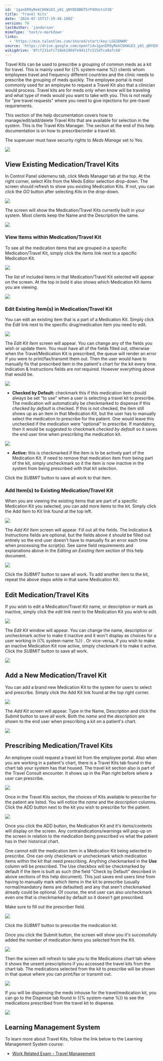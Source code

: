 ```yaml
---
id: '1ganER9yRekC6KWiD3_y81_qNYQ5QB6T5rP4OUstsV3Q'
title: 'Travel Kits'
date: '2024-07-15T17:19:40.180Z'
version: 70
lastAuthor: 'janderson'
mimeType: 'text/x-markdown'
links:
  - 'https://mie.talentlms.com/shared/start/key:LGGIDNHR'
source: 'https://drive.google.com/open?id=1ganER9yRekC6KWiD3_y81_qNYQ5QB6T5rP4OUstsV3Q'
wikigdrive: '0fcf231afc718eb196d7e9411fc515dfca8afcb6'
---
```

Travel Kits can be used to prescribe a grouping of common meds as a kit for travel. This is mainly used for {{% system-name %}} clients whom employees travel and frequency different countries and the clinic needs to prescribe the grouping of meds quickly. The employee portal is most commonly used for an employee to request a Travel Kit also that a clinician would process. Travel kits are for meds only when know will be traveling and what type of meds would you want to take with you. This is not really for "pre travel requests" where you need to give injections for pre-travel requirements.

This section of the help documentation covers how to manage/edit/add/delete Travel Kits that are available for selection in the system. This is the Travel Kits Manager. The section at the end of this help documentation is on how to prescribe/order a travel kit.

The superuser must have security rights to *Meds Manage* set to Yes.

![](../travel-kits.assets/5c304d9a462e706ccc44e7e262cfee0c.png)

## View Existing Medication/Travel Kits

In Control Panel sidemenu tab, click Meds Manager tab at the top. At the right corner, select *Kits* from the Meds Editor selection drop-down. The screen should refresh to show you existing Medication Kits. If not, you can click the *GO* button after selecting *Kits* in the drop-down.

![](../travel-kits.assets/5b18853f099e3dd7cc2c4e45c964f53c.png)

The screen will show the Medication/Travel Kits currently built in your system. Most clients keep the Name and the Description the same.

![](../travel-kits.assets/50207b5c338b6dc361be355d411ab38c.png)

### View Items within Medication/Travel Kit

To see all the medication items that are grouped in a specific Medication/Travel Kit, simply click the *Items* link next to a specific Medication Kit.

![](../travel-kits.assets/f104496771b0fba3929c32bcf776b54d.png)

The list of included items in that Medication/Travel Kit selected will appear on the screen. At the top in bold it also shows which Medication Kit items you are viewing.

![](../travel-kits.assets/ca19ce35fe36fcea10760508e07c830e.png)

### Edit Existing Item(s) in Medication/Travel Kit

You can edit an existing item that is a part of a Medication Kit. Simply click the *Edit* link next to the specific drug/medication item you need to edit.

![](../travel-kits.assets/2c64bcb3ca562d6a39abd5f5791a0701.png)

The *Edit Kit Item* screen will appear. You can change any of the fields you wish or update them. You must have all of the fields filled out, otherwise when the Travel/Medication Kit is prescribed, the queue will render an error if you were to print/fax/transmit them out. Then the user would have to manually fix that prescribed item in the patient's chart for the kit every time. Indication & Instructions fields are *not* required. However everything above that would be.

![](../travel-kits.assets/26940bd6be6eb38166e039c4f2b01f0f.png)

* <strong>Checked by Default:</strong> checkmark this if this medication item should always be set "to use" when a user is selecting a travel kit to prescribe. The medication will automatically be checkmarked to dispense if this <em>checked by default</em> is checked. If this is not checked, the item still shows up as an item in that Medication Kit, but the user has to manually select the medication to prescribe for the patient. One would leave this unchecked if the medication were "optional" to prescribe. If mandatory, then it would be suggested to checkmark <em>checked by default</em> so it saves the end user time when prescribing the medication kit.

![](../travel-kits.assets/8dca015e56f023789e0929ec423b9895.png)

* <strong>Active:</strong> this is checkmarked if the item is to be actively part of the Medication Kit. If need to remove that medication item from being part of the kit, simply uncheckmark so it the item is now inactive in the system from being prescribed with that kit selection.

Click the *SUBMIT* button to save all work to that item.

### Add Item(s) to Existing Medication/Travel Kit

When you are viewing the existing items that are part of a specific Medication Kit you selected, you can add more items to the kit. Simply click the Add Item to Kit link found at the top left.

![](../travel-kits.assets/9a5fa5212d18cea4111f8dff8e5cc3cd.png)

The *Add Kit Item* screen will appear. Fill out all the fields. The Indication & Instructions fields are optional, but the fields above it should be filled out entirely so the end user doesn't have to manually fix an error each time when processing the script(s). See same field requirements and explanations above in the *Editing an Existing Item* section of this help document.

![](../travel-kits.assets/7c6e760762bd48877f499dc92fb3ea49.png)

Click the *SUBMIT* button to save all work. To add another item to the kit, repeat the above steps while in that same Medication Kit.

## Edit Medication/Travel Kits

If you wish to edit a Medication/Travel Kit name, or description or mark as inactive, simply click the *edit* link next to the Medication Kit you wish to edit.

![](../travel-kits.assets/c754948ff24595723cabba5acfbf7762.png)

The *Edit Kit* window will appear. You can change the name, description or uncheckmark *active* to make it inactive and it won't display as choices for a user working in {{% system-name %}} . Or vice-versa, if you wish to make an inactive Medication Kit now active, simply checkmark it to make it active. Click the *SUBMIT* button to save all work.

![](../travel-kits.assets/3869899cc8cd06116fcb53924c058d1a.png)

## Add a New Medication/Travel Kit

You can add a brand new Medication Kit to the system for users to select and prescribe. Simply click the Add Kit link found at the top right corner.

![](../travel-kits.assets/248256aee19ab7cb65587d9cb05f465d.png)

The *Add Kit* screen will appear. Type in the Name, Description and click the *Submit* button to save all work. Both the *name* and the *description* are shown to the end user when prescribing a kit on a patient's chart.

![](../travel-kits.assets/e6536b0534886b3fb25911cd38e6cbb7.png)

## Prescribing Medication/Travel Kits

An employee could request a travel kit from the employee portal. Also when you are working in a patient's chart, there is a Travel Kits tab found in the chart tab your system has that housed. The travel kit section also is part of the Travel Consult encounter. It shows up in the Plan right before where a user can prescribe.

![](../travel-kits.assets/526ead4332350dd4a80566f9df3ae6bd.png)

Once in the Travel Kits section, the choices of Kits available to prescribe for the patient are listed. You will notice the *name* and the *description* columns. Click the ADD button next to the kit you wish to prescribe for the patient.

![](../travel-kits.assets/0a48473e51443cbf95f4633624eb6976.png)

Once you click the ADD button, the Medication Kit and it's items/contents will display on the screen. Any contraindications/warnings will pop-up on the screen in relation to the medication being prescribed vs what the patient has in their historical chart.

One cannot edit the medication item in a Medication Kit being selected to prescribe. One can only checkmark or uncheckmark which medication items within the kit that need prescribing. Anything checkmarked in the **Use** column will be prescribed. The Use checkbox will be checkmarked by default if the item is built as such (the field "Check by Default" described in above sections of this help document). This just saves end users time from having to manually mark which items in the kit to prescribe (usually normal/mandatory items are defaulted) and any that aren't checkmarked already could be optional. Of course, the end user can also uncheckmark even one that is checkmarked by default so it doesn't get prescribed.

Make sure to fill out the prescriber field.

![](../travel-kits.assets/f5d744ed1952835ad0194834507071f3.png)

Click the *SUBMIT* button to prescribe the medication kit.

Once you click the Submit button, the screen will show you it's successfully added the number of medication items you selected from the Kit.

![](../travel-kits.assets/9a9eae7de7a3909a71d711fce90bdd13.png)

Then the screen will refresh to take you to the Medications chart tab where it shows the unsent prescriptions if you accessed the travel kits from the chart tab. The medications selected from the kit to prescribe will be shown in that queue where you can print/fax or transmit out.

![](../travel-kits.assets/77bb641f0e7b83e3b50d9ff6c451b2a9.png)

If you will be dispensing the meds inhouse for the travel/medication kit, you can go to the Dispense tab found in {{% system-name %}} to see the medications prescribed from the travel kit to dispense.

![](../travel-kits.assets/8c1ac3eaa44f9b441be803c91a7ded90.png)

## Learning Management System

To learn more about Travel Kits, follow the link below to the Learning Management System course:

* [Work Related Exam - Travel Management](https://mie.talentlms.com/shared/start/key:LGGIDNHR)
